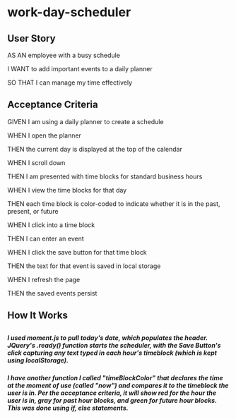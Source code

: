 # work-day-scheduler

<h2>User Story</h2>

AS AN employee with a busy schedule

I WANT to add important events to a daily planner

SO THAT I can manage my time effectively


<h2>Acceptance Criteria</h2>

GIVEN I am using a daily planner to create a schedule

WHEN I open the planner

THEN the current day is displayed at the top of the calendar

WHEN I scroll down

THEN I am presented with time blocks for standard business hours

WHEN I view the time blocks for that day

THEN each time block is color-coded to indicate whether it is in the past, present, or future

WHEN I click into a time block

THEN I can enter an event

WHEN I click the save button for that time block

THEN the text for that event is saved in local storage

WHEN I refresh the page

THEN the saved events persist

<h2>How It Works<h2>
  
<h5>I used moment.js to pull today's date, which populates the header. JQuery's .ready() function starts the scheduler, with the Save Button's click capturing any text typed in each hour's timeblock (which is kept using localStorage).<h5>

<h5>I have another function I called "timeBlockColor" that declares the time at the moment of use (called "now") and compares it to the timeblock the user is in. Per the acceptance criteria, it will show red for the hour the user is in, gray for past hour blocks, and green for future hour blocks. This was done using if, else statements.<h5>
